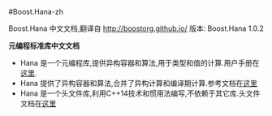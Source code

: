 #Boost.Hana-zh

Boost.Hana 中文文档,翻译自 <http://boostorg.github.io/>
版本: Boost.Hana 1.0.2

**元编程标准库中文文档**

* Hana 是一个元编程库,提供异构容器和算法,用于类型和值的计算.用户手册在[这里](./hana-zh.md).
* Hana 提供了异构容器和算法,合并了异构计算和编译期计算.参考文档在[这里](./hana-reference-zh.md)
* Hana 是一个头文件库,利用C++14技术和惯用法编写,不依赖于其它库.头文件文档在[这里](./hana-header-zh.md)